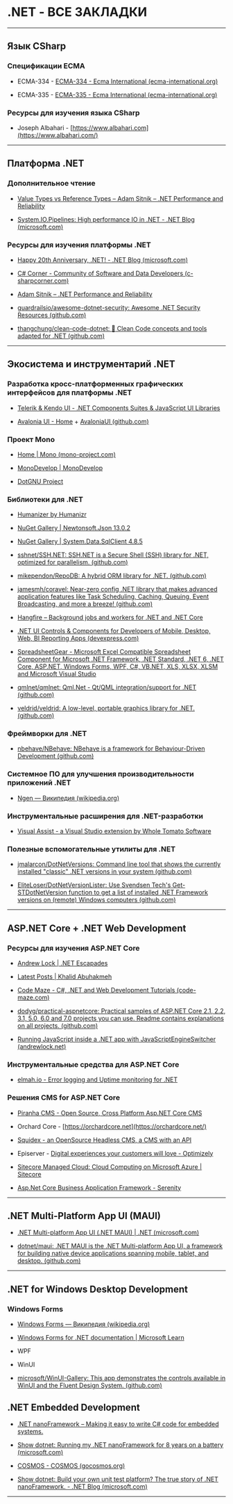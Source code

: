 # .NET - ВСЕ ЗАКЛАДКИ

---

## Язык CSharp

### Спецификации ECMA

* ECMA-334 - [ECMA-334 - Ecma International (ecma-international.org)](https://www.ecma-international.org/publications-and-standards/standards/ecma-334/#:~:text=This%20specification%20describes%20the%20form,in%20the%20C%23%20programming%20language.&text=The%20semantic%20rules%20for%20interpreting,a%20conforming%20implementation%20of%20C%23.)

* ECMA-335 - [ECMA-335 - Ecma International (ecma-international.org)](https://www.ecma-international.org/publications-and-standards/standards/ecma-335/)

### Ресурсы для изучения языка CSharp

* Joseph Albahari - [https://www.albahari.com](https://www.albahari.com/)

---

## Платформа .NET

### Дополнительное чтение

* [Value Types vs Reference Types – Adam Sitnik – .NET Performance and Reliability](https://adamsitnik.com/Value-Types-vs-Reference-Types/)

* [System.IO.Pipelines: High performance IO in .NET - .NET Blog (microsoft.com)](https://devblogs.microsoft.com/dotnet/system-io-pipelines-high-performance-io-in-net/)

### Ресурсы для изучения платформы .NET

* [Happy 20th Anniversary, .NET! - .NET Blog (microsoft.com)](https://devblogs.microsoft.com/dotnet/happy-20th-anniversary-net/)

* [C# Corner - Community of Software and Data Developers (c-sharpcorner.com)](https://www.c-sharpcorner.com/)

* [Adam Sitnik – .NET Performance and Reliability](https://adamsitnik.com/)

* [guardrailsio/awesome-dotnet-security: Awesome .NET Security Resources (github.com)](https://github.com/guardrailsio/awesome-dotnet-security)

* [thangchung/clean-code-dotnet: :bathtub: Clean Code concepts and tools adapted for .NET (github.com)](https://github.com/thangchung/clean-code-dotnet)

---

## Экосистема и инструментарий .NET

### Разработка кросс-платформенных графических интерфейсов для платформы .NET

* [Telerik & Kendo UI - .NET Components Suites & JavaScript UI Libraries](https://www.telerik.com/)

* [Avalonia UI - Home](https://avaloniaui.net/) + [AvaloniaUI (github.com)](https://github.com/AvaloniaUI)

### Проект Mono

* [Home | Mono (mono-project.com)](https://www.mono-project.com/)

* [MonoDevelop | MonoDevelop](https://www.monodevelop.com/)

* [DotGNU Project](https://dotgnu.org/)

### Библиотеки для .NET

* [Humanizer by Humanizr](https://humanizr.net/)

* [NuGet Gallery | Newtonsoft.Json 13.0.2](https://www.nuget.org/packages/Newtonsoft.Json/)

* [NuGet Gallery | System.Data.SqlClient 4.8.5](https://www.nuget.org/packages/System.Data.SqlClient/4.8.5#readme-body-tab)

* [sshnet/SSH.NET: SSH.NET is a Secure Shell (SSH) library for .NET, optimized for parallelism. (github.com)](https://github.com/sshnet/SSH.NET/)

* [mikependon/RepoDB: A hybrid ORM library for .NET. (github.com)](https://github.com/mikependon/RepoDB)

* [jamesmh/coravel: Near-zero config .NET library that makes advanced application features like Task Scheduling, Caching, Queuing, Event Broadcasting, and more a breeze! (github.com)](https://github.com/jamesmh/coravel)

* [Hangfire – Background jobs and workers for .NET and .NET Core](https://www.hangfire.io/)

* [.NET UI Controls & Components for Developers of Mobile, Desktop, Web, BI Reporting Apps (devexpress.com)](https://www.devexpress.com/)

* [SpreadsheetGear - Microsoft Excel Compatible Spreadsheet Component for Microsoft .NET Framework, .NET Standard, .NET 6, .NET Core, ASP.NET, Windows Forms, WPF, C#, VB.NET, XLS, XLSX, XLSM and Microsoft Visual Studio](https://www.spreadsheetgear.com/)

* [qmlnet/qmlnet: Qml.Net - Qt/QML integration/support for .NET (github.com)](https://github.com/qmlnet/qmlnet)

* [veldrid/veldrid: A low-level, portable graphics library for .NET. (github.com)](https://github.com/veldrid/veldrid)

### Фреймворки для .NET

* [nbehave/NBehave: NBehave is a framework for Behaviour-Driven Development (github.com)](https://github.com/nbehave/NBehave)

### Системное ПО для улучшения производительности приложений .NET

* [Ngen — Википедия (wikipedia.org)](https://ru.wikipedia.org/wiki/Ngen)

### Инструментальные расширения для .NET-разработки

* [Visual Assist - a Visual Studio extension by Whole Tomato Software](https://www.wholetomato.com/)

### Полезные вспомогательные утилиты для .NET

* [jmalarcon/DotNetVersions: Command line tool that shows the currently installed "classic" .NET versions in your system (github.com)](https://github.com/jmalarcon/DotNetVersions)

* [EliteLoser/DotNetVersionLister: Use Svendsen Tech's Get-STDotNetVersion function to get a list of installed .NET Framework versions on (remote) Windows computers (github.com)](https://github.com/EliteLoser/DotNetVersionLister)

---

## ASP.NET Core + .NET Web Development

### Ресурсы для изучения ASP.NET Core

* [Andrew Lock | .NET Escapades](https://andrewlock.net/)

* [Latest Posts | Khalid Abuhakmeh](https://khalidabuhakmeh.com/)

* [Code Maze - C#, .NET and Web Development Tutorials (code-maze.com)](https://code-maze.com/)

* [dodyg/practical-aspnetcore: Practical samples of ASP.NET Core 2.1, 2.2, 3.1, 5.0, 6.0 and 7.0 projects you can use. Readme contains explanations on all projects. (github.com)](https://github.com/dodyg/practical-aspnetcore)

* [Running JavaScript inside a .NET app with JavaScriptEngineSwitcher (andrewlock.net)](https://andrewlock.net/running-javascript-in-a-dotnet-app-with-javascriptengineswitcher/)

### Инструментальные средства для ASP.NET Core

* [elmah.io - Error logging and Uptime monitoring for .NET](https://elmah.io/)

### Решения CMS for ASP.NET Core

* [Piranha CMS - Open Source, Cross Platform Asp.NET Core CMS](https://piranhacms.org/)

* Orchard Core - [https://orchardcore.net](https://orchardcore.net/)

* [Squidex - an OpenSource Headless CMS, a CMS with an API](https://squidex.io/)

* Episerver - [Digital experiences your customers will love - Optimizely](https://www.optimizely.com/)

* [Sitecore Managed Cloud: Cloud Computing on Microsoft Azure | Sitecore](https://www.sitecore.com/products/services-support/managed-cloud)

* [Asp.Net Core Business Application Framework - Serenity](https://serenity.is/)

---

## .NET Multi-Platform App UI (MAUI)

* [.NET Multi-platform App UI (.NET MAUI) | .NET (microsoft.com)](https://dotnet.microsoft.com/en-us/apps/maui)

* [dotnet/maui: .NET MAUI is the .NET Multi-platform App UI, a framework for building native device applications spanning mobile, tablet, and desktop. (github.com)](https://github.com/dotnet/maui)

---

## .NET for Windows Desktop Development

### Windows Forms

* [Windows Forms — Википедия (wikipedia.org)](https://ru.wikipedia.org/wiki/Windows_Forms)

* [Windows Forms for .NET documentation | Microsoft Learn](https://learn.microsoft.com/en-us/dotnet/desktop/winforms/?view=netframeworkdesktop-4.8)

* WPF

* WinUI

* [microsoft/WinUI-Gallery: This app demonstrates the controls available in WinUI and the Fluent Design System. (github.com)](https://github.com/microsoft/WinUI-Gallery)

## .NET Embedded Development

* [.NET nanoFramework – Making it easy to write C# code for embedded systems.](https://www.nanoframework.net/)

* [Show dotnet: Running my .NET nanoFramework for 8 years on a battery (microsoft.com)](https://devblogs.microsoft.com/dotnet/show-dotnet-running-my-net-nanoframework-for-8-years-on-a-battery/)

* [COSMOS - COSMOS (gocosmos.org)](https://www.gocosmos.org/)

* [Show dotnet: Build your own unit test platform? The true story of .NET nanoFramework. - .NET Blog (microsoft.com)](https://devblogs.microsoft.com/dotnet/show-dotnet-build-your-own-unit-test-platform-the-true-story-of-net-nanoframework/)

---
